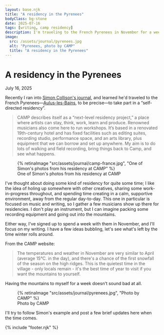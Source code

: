 ```yaml
---
layout: base.njk
title: "A residency in the Pyrenees"
bodyClass: bg-stone
date: 2025-07-16
tags: [writing, camp residency]
description: I'm traveling to the French Pyrenees in November for a week-long writing residency.
image:
  src: /assets/journal/pyrenees.jpg
  alt: "Pyrenees, photo by CAMP"
  title: "A residency in the Pyrenees"
---
```


<div class="w-full max-w-lg ml-auto prose prose-lg font-serif pt-[25vh] dark:prose-invert">

<h1>A residency in the Pyrenees</h1>
<span class="font-sans text-sm">July 16, 2025</span>

Recently I ran into [Simon Collison's journal](https://colly.com/journal/tag:camp%20france?ref=daniel.pizza "Simon Collison's journal"), and learned he'd traveled to the French Pyrenees—[Aulus-les-Bains](https://en.wikipedia.org/wiki/Aulus-les-Bains "Aulus-les-Bains on Wikipedia"), to be precise—to take part in a “self-directed residency”. 

> CAMP describes itself as a “next-level residency project,” a place where artists can stay, think, work, learn and produce. Renowned musicians also come here to run workshops. It’s based in a renovated 19th-century hotel and has fixed facilities such as editing suites, recording studio, performance space, and an arts library, plus equipment that we can borrow and set up anywhere. My aim is to do lots of walking and field recording, bring things back to Camp, and see what happens.

<figure class="w-full">
  {% retinaImage "src/assets/journal/camp-france.jpg", "One of Simon's photos from his residency at CAMP" %}
  <figcaption class="pl-8 sm:pl-0 font-sans tracking-wide">One of Simon's photos from his residency at CAMP</figcaption>
</figure>

I've thought about doing some kind of residency for quite some time; I like the idea of holing up somewhere with other creatives, sharing some work-in-progress throughout, and spending time creating in a calm, supportive environment, away from the regular day-to-day. This one in particular is focused on music and writing, so I gather a few musicians show up there for residencies. I don't play an instrument, but I can imagine packing some recording equipment and going out into the mountains.

Either way, I've signed up to spend a week with them in November, and I'll focus on my writing. I have a few ideas bubbling, let's see what's left by the time winter rolls around. 

From the CAMP website:

> The temperatures and weather in November are very similar to April (average 15°C. in the day), and there's a chance of the first snowfall of the season on the high ridges. This is the quietest time in the village - only locals remain - it's the best time of year to visit if you want the mountains to yourself.

Having the mountains to myself for a week doesn't sound bad at all.

<figure class="w-full">
  {% retinaImage "src/assets/journal/pyrenees.jpg", "Photo by CAMP" %}
  <figcaption class="pl-8 sm:pl-0 font-sans tracking-wide">Photo by CAMP</figcaption>
</figure>

I'll try to follow Simon's example and post a few brief updates here when the time comes.

{% include "footer.njk" %}

</div>